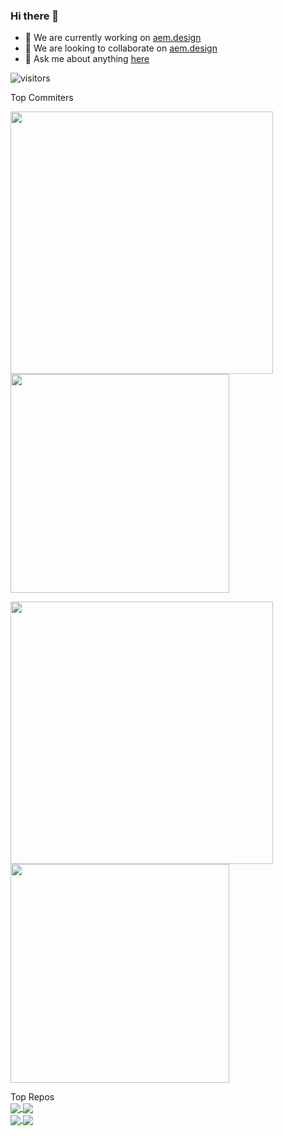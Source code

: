 ### Hi there 👋

- 🔭 We are currently working on [aem.design](https://github.com/aem-design/aemdesign-aem-core)
- 👯 We are looking to collaborate on [aem.design](https://github.com/aem-design/aemdesign-aem-core)
- 💬 Ask me about anything [here](https://github.com/aem-design/aem-design/issues)

![visitors](https://visitor-badge.glitch.me/badge?page_id=aem-design)

<div>Top Commiters</div>

<img width="420" src="https://github-readme-stats-wine-six.vercel.app/api?username=wildone&theme=radical&show_icons=true&hide_border=true&include_all_commits=true&custom_title=wildone"/><img width="350" src="https://github-readme-stats-wine-six.vercel.app/api/top-langs/?username=wildone&layout=compact&theme=radical&hide_border=true"/>

<img width="420" src="https://github-readme-stats-wine-six.vercel.app/api?username=cshawaus&theme=radical&show_icons=true&hide_border=true&include_all_commits=true&custom_title=cshawaus"/><img width="350" src="https://github-readme-stats-wine-six.vercel.app/api/top-langs/?username=cshawaus&layout=compact&theme=radical&hide_border=true"/>


<div>Top Repos</div>

<div>
<a href="https://github.com/aem-design/aemdesign-aem-core">
  <img align="center" src="https://github-readme-stats-wine-six.vercel.app/api/pin/?username=aem-design&repo=aemdesign-aem-core&theme=material-palenight" />
</a>
<a href="https://github.com/aem-design/aemdesign-aem-support">
  <img align="center" src="https://github-readme-stats-wine-six.vercel.app/api/pin/?username=aem-design&repo=aemdesign-aem-support&theme=material-palenight" />
</a>   
</div>
<div>
<a href="https://github.com/aem-design/npm-compose-webpack">
  <img align="center" src="https://github-readme-stats-wine-six.vercel.app/api/pin/?username=aem-design&repo=npm-compose-webpack&theme=material-palenight" />
</a>   
<a href="https://github.com/aem-design/npm-compose-support">
  <img align="center" src="https://github-readme-stats-wine-six.vercel.app/api/pin/?username=aem-design&repo=npm-compose-support&theme=material-palenight" />
</a>   
  
  
